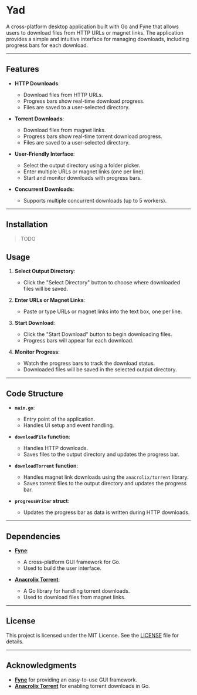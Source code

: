 # Yad

A cross-platform desktop application built with Go and Fyne that allows users to download files from HTTP URLs or magnet links. The application provides a simple and intuitive interface for managing downloads, including progress bars for each download.

---

## Features

- **HTTP Downloads**:
  - Download files from HTTP URLs.
  - Progress bars show real-time download progress.
  - Files are saved to a user-selected directory.

- **Torrent Downloads**:
  - Download files from magnet links.
  - Progress bars show real-time torrent download progress.
  - Files are saved to a user-selected directory.

- **User-Friendly Interface**:
  - Select the output directory using a folder picker.
  - Enter multiple URLs or magnet links (one per line).
  - Start and monitor downloads with progress bars.

- **Concurrent Downloads**:
  - Supports multiple concurrent downloads (up to 5 workers).

---

## Installation

> TODO

## Usage

1. **Select Output Directory**:
   - Click the "Select Directory" button to choose where downloaded files will be saved.

2. **Enter URLs or Magnet Links**:
   - Paste or type URLs or magnet links into the text box, one per line.

3. **Start Download**:
   - Click the "Start Download" button to begin downloading files.
   - Progress bars will appear for each download.

4. **Monitor Progress**:
   - Watch the progress bars to track the download status.
   - Downloaded files will be saved in the selected output directory.

---

## Code Structure

- **`main.go`**:
  - Entry point of the application.
  - Handles UI setup and event handling.

- **`downloadFile` function**:
  - Handles HTTP downloads.
  - Saves files to the output directory and updates the progress bar.

- **`downloadTorrent` function**:
  - Handles magnet link downloads using the `anacrolix/torrent` library.
  - Saves torrent files to the output directory and updates the progress bar.

- **`progressWriter` struct**:
  - Updates the progress bar as data is written during HTTP downloads.

---

## Dependencies

- **[Fyne](https://fyne.io/)**:
  - A cross-platform GUI framework for Go.
  - Used to build the user interface.

- **[Anacrolix Torrent](https://github.com/anacrolix/torrent)**:
  - A Go library for handling torrent downloads.
  - Used to download files from magnet links.

---

## License

This project is licensed under the MIT License. See the [LICENSE](LICENSE) file for details.

---

## Acknowledgments

- **[Fyne](https://fyne.io/)** for providing an easy-to-use GUI framework.
- **[Anacrolix Torrent](https://github.com/anacrolix/torrent)** for enabling torrent downloads in Go.
